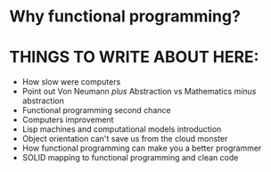 # Why functional programming?

# THINGS TO WRITE ABOUT HERE:

- How slow were computers
- Point out Von Neumann *plus* Abstraction vs Mathematics *minus* abstraction
- Functional programming second chance
- Computers improvement
- Lisp machines and computational models introduction
- Object orientation can't save us from the cloud monster
- How functional programming can make you a better programmer
- SOLID mapping to functional programming and clean code
